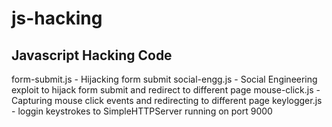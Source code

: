 # js-hacking
## Javascript Hacking Code

form-submit.js - Hijacking form submit
social-engg.js - Social Engineering exploit to hijack
                 form submit and redirect to different page
mouse-click.js - Capturing mouse click events and redirecting
	         to different page
keylogger.js - loggin keystrokes to SimpleHTTPServer running on port 9000

